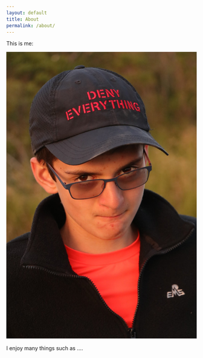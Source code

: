 ```yaml
---
layout: default
title: About
permalink: /about/
---
```



This is me: 

![deny everything](img/me.jpg)

I enjoy many things such as ....